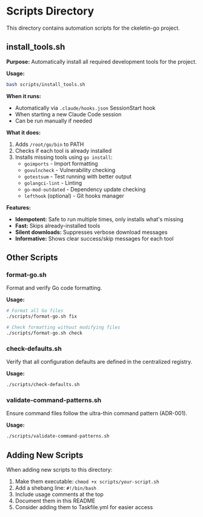 # Scripts Directory

This directory contains automation scripts for the ckeletin-go project.

## install_tools.sh

**Purpose:** Automatically install all required development tools for the project.

**Usage:**
```bash
bash scripts/install_tools.sh
```

**When it runs:**
- Automatically via `.claude/hooks.json` SessionStart hook
- When starting a new Claude Code session
- Can be run manually if needed

**What it does:**
1. Adds `/root/go/bin` to PATH
2. Checks if each tool is already installed
3. Installs missing tools using `go install`:
   - `goimports` - Import formatting
   - `govulncheck` - Vulnerability checking
   - `gotestsum` - Test running with better output
   - `golangci-lint` - Linting
   - `go-mod-outdated` - Dependency update checking
   - `lefthook` (optional) - Git hooks manager

**Features:**
- **Idempotent:** Safe to run multiple times, only installs what's missing
- **Fast:** Skips already-installed tools
- **Silent downloads:** Suppresses verbose download messages
- **Informative:** Shows clear success/skip messages for each tool

## Other Scripts

### format-go.sh
Format and verify Go code formatting.

**Usage:**
```bash
# Format all Go files
./scripts/format-go.sh fix

# Check formatting without modifying files
./scripts/format-go.sh check
```

### check-defaults.sh
Verify that all configuration defaults are defined in the centralized registry.

**Usage:**
```bash
./scripts/check-defaults.sh
```

### validate-command-patterns.sh
Ensure command files follow the ultra-thin command pattern (ADR-001).

**Usage:**
```bash
./scripts/validate-command-patterns.sh
```

## Adding New Scripts

When adding new scripts to this directory:
1. Make them executable: `chmod +x scripts/your-script.sh`
2. Add a shebang line: `#!/bin/bash`
3. Include usage comments at the top
4. Document them in this README
5. Consider adding them to Taskfile.yml for easier access
